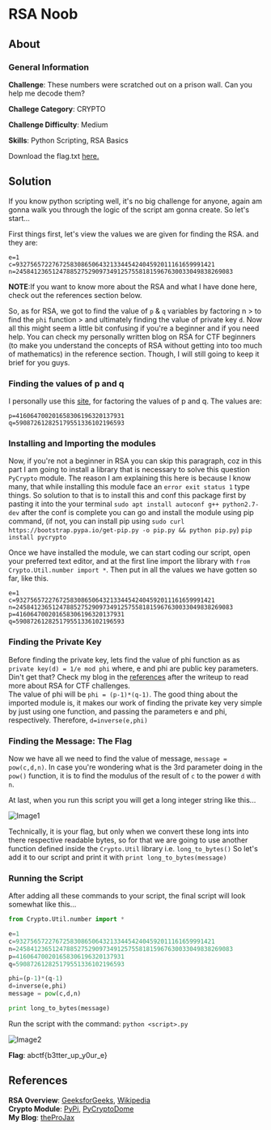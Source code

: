 # RSA Noob
## About

### General Information

__Challenge__: These numbers were scratched out on a prison wall. Can you help me decode them?

__Challege Category__: CRYPTO

__Challenge Difficulty__: Medium

__Skills__: Python Scripting, RSA Basics

Download the flag.txt [here.](https://mega.nz/#!al8iDSYB!s5olEDK5zZmYdx1LZU8s4CmYqnynvU_aOUvdQojJPJQ)

## Solution

If you know python scripting well, it's no big challenge for anyone, again am gonna walk you through the logic of the script am gonna create. So let's start...

First things first, let's view the values we are given for finding the RSA. and they are:
```
e=1
c=9327565722767258308650643213344542404592011161659991421
n=245841236512478852752909734912575581815967630033049838269083
```
__NOTE__:If you want to know more about the RSA and what I have done here, check out the references section below.

So, as for RSA, we got to find the value of ```p``` & ```q``` variables by factoring n > to find the ```phi``` function > and ultimately finding the value of private key ```d```. Now all this might seem a little bit confusing if you're a beginner and if you need help. You can check my personally written blog on RSA for CTF beginners (to make you understand the concepts of RSA without getting into too much of mathematics) in the reference section. Though, I will still going to keep it brief for you guys. 

### Finding the values of p and q
I personally use this [site](http://factordb.com/), for factoring the values of p and q. The values are:
```
p=416064700201658306196320137931
q=590872612825179551336102196593
```
### Installing and Importing the modules
Now, if you're not a beginner in RSA you can skip this paragraph, coz in this part I am going to install a library that is necessary to solve this question ```PyCrypto``` module. The reason I am explaining this here is because I know many, that while installing this module face an ```error exit status 1``` type things. So solution to that is to install this and conf this package first by pasting it into the your terminal ```sudo apt install autoconf g++ python2.7-dev``` after the conf is complete you can go and install the module using pip command, (if not, you can install pip using ```sudo curl https://bootstrap.pypa.io/get-pip.py -o pip.py && python pip.py```) ```pip install pycrypto```

Once we have installed the module, we can start coding our script, open your preferred text editor, and at the first line import the library with ```from Crypto.Util.number import *```. Then put in all the values we have gotten so far, like this.
```
e=1
c=9327565722767258308650643213344542404592011161659991421
n=245841236512478852752909734912575581815967630033049838269083
p=416064700201658306196320137931
q=590872612825179551336102196593
```
### Finding the Private Key
Before finding the private key, lets find the value of phi function as as ```private key(d) = 1/e mod phi``` where, e and phi are public key parameters. Din't get that? Check my blog in the [references](#References) after the writeup to read more about RSA for CTF challenges.  
The  value of phi will be ```phi = (p-1)*(q-1)```. The good thing about the imported module is, it makes our work of finding the private key very simple by just using one function, and passing the parameters e and phi, respectively. Therefore, ```d=inverse(e,phi)```

### Finding the Message: The Flag
Now we have all we need to find the value of message, ```message = pow(c,d,n)```. In case you're wondering what is the 3rd parameter doing in the ```pow()``` function, it is to find the modulus of the result of ```c``` to the power ```d``` with ```n```.

At last, when you run this script you will get a long integer string like this... 

![Image1](https://github.com/iParamjotSingh/WriteUps/blob/master/CTFlearn/RSA%20Noob/1.png)

Technically, it is your flag, but only when we convert these long ints into there respective readable bytes, so for that we are going to use another function defined inside the ```Crypto.Util``` library i.e. ```long_to_bytes()``` So let's add it to our script and print it with ```print long_to_bytes(message)```

### Running the Script
After adding all these commands to your script, the final script will look somewhat like this...
```python
from Crypto.Util.number import *

e=1
c=9327565722767258308650643213344542404592011161659991421
n=245841236512478852752909734912575581815967630033049838269083
p=416064700201658306196320137931
q=590872612825179551336102196593

phi=(p-1)*(q-1)
d=inverse(e,phi)
message = pow(c,d,n)

print long_to_bytes(message)
```
Run the script with the command: ```python <script>.py```

![Image2](https://github.com/iParamjotSingh/WriteUps/blob/master/CTFlearn/RSA%20Noob/2.png)

__Flag__: abctf{b3tter_up_y0ur_e}
## References

__RSA Overview__: [GeeksforGeeks](https://www.geeksforgeeks.org/rsa-algorithm-cryptography/), [Wikipedia](https://en.wikipedia.org/wiki/RSA_(cryptosystem))  
__Crypto Module__: [PyPi](https://pypi.org/project/pycrypto/), [PyCryptoDome](https://pycryptodome.readthedocs.io/en/latest/src/util/util.html)  
__My Blog__: [theProJax](#)
